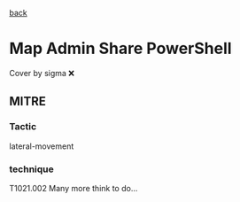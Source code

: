 [back](../index.md)
# Map Admin Share PowerShell
Cover by sigma :x: 
## MITRE
### Tactic
lateral-movement
### technique
T1021.002
Many more think to do...